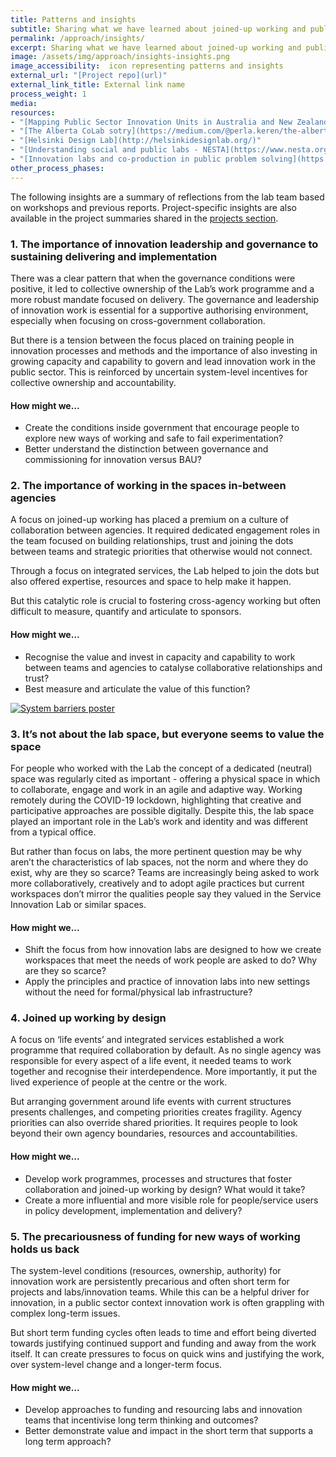 ```yaml
---
title: Patterns and insights
subtitle: Sharing what we have learned about joined-up working and public sector innovation
permalink: /approach/insights/
excerpt: Sharing what we have learned about joined-up working and public sector innovation
image: /assets/img/approach/insights-insights.png
image_accessibility:  icon representing patterns and insights
external_url: "[Project repo](url)"
external_link_title: External link name
process_weight: 1
media:
resources:
- "[Mapping Public Sector Innovation Units in Australia and New Zealand - ANZSOG](https://www.anzsog.edu.au/resource-library/research/mapping-psi-units-aus-nz)"
- "[The Alberta CoLab sotry](https://medium.com/@perla.keren/the-alberta-colab-the-uncut-edition-4ddb5bd8974e)"
- "[Helsinki Design Lab](http://helsinkidesignlab.org/)"
- "[Understanding social and public labs - NESTA](https://www.nesta.org.uk/blog/understanding-social-and-public-labs/)"
- "[Innovation labs and co-production in public problem solving](https://www.tandfonline.com/doi/full/10.1080/14719037.2019.1699946)"
other_process_phases:
---
```


The following insights are a summary of reflections from the lab team based on workshops and previous reports. Project-specific insights are also available in the project summaries shared in the [projects section](/projects/).

### 1. The importance of innovation leadership and governance to sustaining delivering and implementation

There was a clear pattern that when the governance conditions were positive, it led to collective ownership of the Lab’s work programme and a more robust mandate focused on delivery. The governance and leadership of innovation work is essential for a supportive authorising environment, especially when focusing on cross-government collaboration.

But there is a tension between the focus placed on training people in innovation processes and methods and the importance of also investing in growing capacity and capability to govern and lead innovation work in the public sector. This is reinforced by uncertain system-level incentives for collective ownership and accountability.

#### How might we…

- Create the conditions inside government that encourage people to explore new ways of working and safe to fail experimentation?
- Better understand the distinction between governance and commissioning for innovation versus BAU?

### 2. The importance of working in the spaces in-between agencies

A focus on joined-up working has placed a premium on a culture of collaboration between agencies. It required dedicated engagement roles in the team focused on building relationships, trust and joining the dots between teams and strategic priorities that otherwise would not connect.

Through a focus on integrated services, the Lab helped to join the dots but also offered expertise, resources and space to help make it happen.

But this catalytic role is crucial to fostering cross-agency working but often difficult to measure, quantify and articulate to sponsors.

#### How might we…

- Recognise the value and invest in capacity and capability to work between teams and agencies to catalyse collaborative relationships and trust?
- Best measure and articulate the value of this function?

[![System barriers poster](/assets/img/insights/lab-barriers.png)](/assets/img/insights/lab-barriers.png)

### 3. It’s not about the lab space, but everyone seems to value the space

For people who worked with the Lab the concept of a dedicated (neutral) space was regularly cited as important - offering a physical space in which to collaborate, engage and work in an agile and adaptive way. Working remotely during the COVID-19 lockdown, highlighting that creative and participative approaches are possible digitally.  Despite this, the lab space played an important role in the Lab’s work and identity and was different from a typical office.

But rather than focus on labs, the more pertinent question may be why aren’t the characteristics of lab spaces, not the norm and where they do exist, why are they so scarce? Teams are increasingly being asked to work more collaboratively, creatively and to adopt agile practices but current workspaces don’t mirror the qualities people say they valued in the Service Innovation Lab or similar spaces.

#### How might we...

- Shift the focus from how innovation labs are designed to how we create workspaces that meet the needs of work people are asked to do? Why are they so scarce?
- Apply the principles and practice of innovation labs into new settings without the need for formal/physical lab infrastructure?

### 4. Joined up working by design

A focus on ‘life events’ and integrated services established a work programme that required collaboration by default. As no single agency was responsible for every aspect of a life event, it needed teams to work together and recognise their interdependence. More importantly, it put the lived experience of people at the centre or the work.

But arranging government around life events with current structures presents challenges, and competing priorities creates fragility. Agency priorities can also override shared priorities. It requires people to look beyond their own agency boundaries, resources and accountabilities.

#### How might we...

- Develop work programmes, processes and structures that foster collaboration and joined-up working by design? What would it take?
- Create a more influential and more visible role for people/service users in policy development, implementation and delivery?

### 5. The precariousness of funding for new ways of working holds us back

The system-level conditions (resources, ownership, authority) for innovation work are persistently precarious and often short term for projects and labs/innovation teams. While this can be a helpful driver for innovation, in a public sector context innovation work is often grappling with complex long-term issues.

But short term funding cycles often leads to time and effort being diverted towards justifying continued support and funding and away from the work itself. It can create pressures to focus on quick wins and justifying the work, over system-level change and a longer-term focus.

#### How might we…

- Develop approaches to funding and resourcing labs and innovation teams that incentivise long term thinking and outcomes?
- Better demonstrate value and impact in the short term that supports a long term approach?
